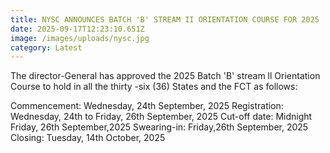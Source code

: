 ```yaml
---
title: NYSC ANNOUNCES BATCH 'B' STREAM II ORIENTATION COURSE FOR 2025
date: 2025-09-17T12:23:10.651Z
image: /images/uploads/nysc.jpg
category: Latest
---
```

The director-General has approved the 2025 Batch 'B' stream ll Orientation Course to hold in all the thirty -six (36) States and the FCT as follows:

Commencement: Wednesday, 24th September, 2025
Registration: Wednesday, 24th to Friday, 26th September, 2025
Cut-off date: Midnight Friday, 26th September,2025
Swearing-in: Friday,26th September, 2025
Closing: Tuesday, 14th October, 2025